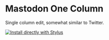 # Mastodon One Column

Single column edit, somewhat similar to Twitter.

[![Install directly with Stylus](https://img.shields.io/badge/Install%20directly%20with-Stylus-238b8b.svg)](https://cdn.jsdelivr.net/gh/NecroTechno/config_files/css/mastodon/mastodon.user.css)
